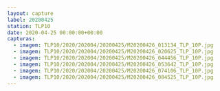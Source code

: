 ```yaml
---
layout: capture
label: 20200425
station: TLP10
date: 2020-04-25 00:00:00+00:00
capturas:
  - imagem: TLP10/2020/202004/20200425/M20200426_013134_TLP_10P.jpg
  - imagem: TLP10/2020/202004/20200425/M20200426_020625_TLP_10P.jpg
  - imagem: TLP10/2020/202004/20200425/M20200426_044456_TLP_10P.jpg
  - imagem: TLP10/2020/202004/20200425/M20200426_053642_TLP_10P.jpg
  - imagem: TLP10/2020/202004/20200425/M20200426_074106_TLP_10P.jpg
  - imagem: TLP10/2020/202004/20200425/M20200426_084525_TLP_10P.jpg
---
```

